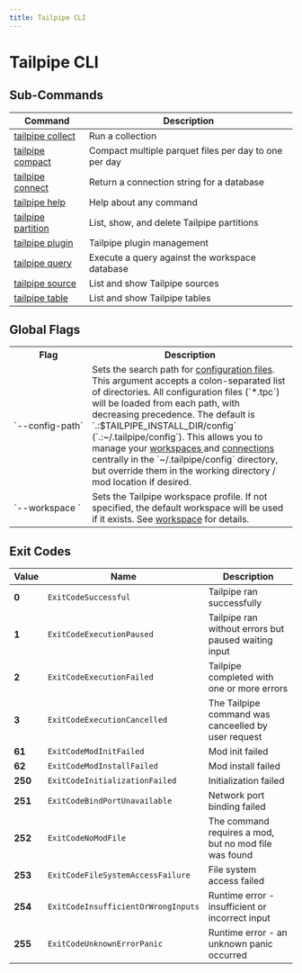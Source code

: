 ```yaml
---
title: Tailpipe CLI
---
```


# Tailpipe CLI

## Sub-Commands

| Command | Description
|-|-
| [tailpipe collect](/docs/reference/cli/collect)   | Run a collection
| [tailpipe compact](/docs/reference/cli/compact)   | Compact multiple parquet files per day to one per day
| [tailpipe connect](/docs/reference/cli/connect)   | Return a connection string for a database
| [tailpipe help](/docs/reference/cli/help)         | Help about any command
| [tailpipe partition](/docs/reference/cli/partition)     | List, show, and delete Tailpipe partitions
| [tailpipe plugin](/docs/reference/cli/plugin)     | Tailpipe plugin management
| [tailpipe query](/docs/reference/cli/query)       | Execute a query against the workspace database
| [tailpipe source](/docs/reference/cli/source)       | List and show Tailpipe sources
| [tailpipe table](/docs/reference/cli/table)       | List and show Tailpipe tables


## Global Flags

<table>
  <tr> 
    <th> Flag </th> 
    <th> Description </th> 
  </tr>

  <tr> 
    <td nowrap="true"> `--config-path`</td> 
    <td>  
    Sets the search path for <a href = "/docs/reference/config-files">configuration files</a>. This argument accepts a colon-separated list of directories.  All  configuration files (`*.tpc`) will be loaded from each path, with decreasing precedence.  The default is `.:$TAILPIPE_INSTALL_DIR/config` (`.:~/.tailpipe/config`).  This allows you to manage your <a href="/docs/reference/config-files/workspace"> workspaces </a> and <a href="/docs/reference/config-files/connection">connections</a> centrally in the `~/.tailpipe/config` directory, but override them in the working directory / mod location if desired.
    </td> 
  </tr>


  <tr> 
    <td nowrap="true"> `--workspace	`  </td> 
    <td>  Sets the Tailpipe workspace profile. If not specified, the default workspace will be used if it exists. See <a href="/docs/reference/config-files/workspace">workspace</a> for details. </td> 
  </tr>

</table>


## Exit Codes

|  Value  |   Name                                | Description
|---------|---------------------------------------|----------------------------------------
|   **0** | `ExitCodeSuccessful`                  | Tailpipe ran successfully
|   **1** | `ExitCodeExecutionPaused`             | Tailpipe ran without errors but paused waiting input
|   **2** | `ExitCodeExecutionFailed`             | Tailpipe completed with one or more errors
|   **3** | `ExitCodeExecutionCancelled`          | The Tailpipe command was canceelled by user request
|  **61** | `ExitCodeModInitFailed`               | Mod init failed
|  **62** | `ExitCodeModInstallFailed`            | Mod install failed
| **250** | `ExitCodeInitializationFailed`        | Initialization failed
| **251** | `ExitCodeBindPortUnavailable`         | Network port binding failed
| **252** | `ExitCodeNoModFile`                   | The command requires a mod, but no mod file was found
| **253** | `ExitCodeFileSystemAccessFailure`     | File system access failed
| **254** | `ExitCodeInsufficientOrWrongInputs`   | Runtime error - insufficient or incorrect input
| **255** | `ExitCodeUnknownErrorPanic`           | Runtime error - an unknown panic occurred
